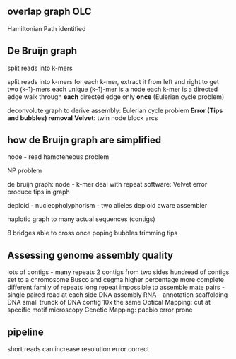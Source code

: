 ## overlap graph OLC
Hamiltonian Path identified
## **De Bruijn graph** 
split reads into k-mers


split reads into k-mers
for each k-mer, extract it from left and right to get two (k-1)-mers
each unique (k-1)-mer is a node
each k-mer is a directed edge 
walk through **each** directed edge only **once** (Eulerian cycle problem)

deconvolute graph to derive assembly: Eulerian cycle problem
**Error (Tips and bubbles) removal**
**Velvet**: twin node block arcs 

> 
## how de Bruijn graph are simplified


node - read
hamoteneous problem

NP problem 

de bruijn graph:
node - k-mer
deal with repeat
software: Velvet
error produce tips in graph

deploid - nucleopholyphorism - two alleles
deploid aware assembler

haplotic
graph to many actual sequences (contigs)

8 bridges able to cross once
poping bubbles trimming tips

## Assessing genome assembly quality
lots of contigs - many repeats
2 contigs from two sides 
hundread of contigs set to a chromosome
Busco and cegma higher percentage more complete
 different family of repeats 
 long repeat impossible to assemble
 mate pairs - single paired read at each side
 DNA assembly
 RNA - annotation
 scaffolding DNA
 small trunck of DNA 
 contig
 10x the same
 Optical Mapping: cut at specific motif microscopy
 Genetic Mapping:
 pacbio error prone

## pipeline

 short reads can increase resolution 
 error correct 

<!--stackedit_data:
eyJoaXN0b3J5IjpbMTEwNjczOTM5LC0xMjQ1OTgxOTExLC01Nz
g0MjY3MTEsNTM2ODUxOTA1LDQzODczMTIwOSwxNDQzMDAzOTQz
LC0xNDEwMjI0ODMsLTIwNDYwOTQ5ODEsLTk0MDk2NjQzNiwtMT
k2NzkxMTM3OCwyMDk2NDE3NDIyLDIwMDAxMTgyODMsMTI0MzU3
MzQ5N119
-->